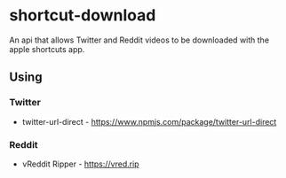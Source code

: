 # shortcut-download
 
An api that allows Twitter and Reddit videos to be downloaded with the apple shortcuts app.

## Using
### Twitter
- twitter-url-direct - https://www.npmjs.com/package/twitter-url-direct
### Reddit 
- vReddit Ripper - https://vred.rip